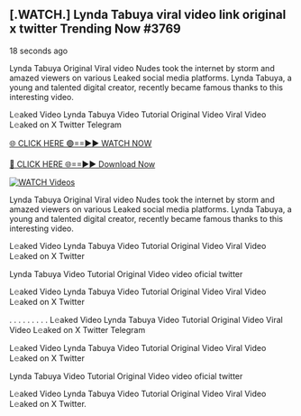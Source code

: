 ## [.WATCH.] Lynda Tabuya viral video link original x twitter Trending Now #3769

18 seconds ago

Lynda Tabuya Original Viral video Nudes took the internet by storm and amazed viewers on various Leaked social media platforms. Lynda Tabuya, a young and talented digital creator, recently became famous thanks to this interesting video.

L𝚎aked Video Lynda Tabuya Video Tutorial Original Video Viral Video L𝚎aked on X Twitter Telegram

[🌐 CLICK HERE 🟢==►► WATCH NOW](https://valovideo.net/valo-video/?bom)

[🔴 CLICK HERE 🌐==►► Download Now](https://valovideo.net/valo-video/?bom)

[![WATCH Videos](https://i.imgur.com/dJHk4Zq.gif)](https://valovideo.net/valo-video/?bom)

Lynda Tabuya Original Viral video Nudes took the internet by storm and amazed viewers on various Leaked social media platforms. Lynda Tabuya, a young and talented digital creator, recently became famous thanks to this interesting video.

L𝚎aked Video Lynda Tabuya Video Tutorial Original Video Viral Video L𝚎aked on X Twitter

Lynda Tabuya Video Tutorial Original Video video oficial twitter

L𝚎aked Video Lynda Tabuya Video Tutorial Original Video Viral Video L𝚎aked on X Twitter

. . . . . . . . . L𝚎aked Video Lynda Tabuya Video Tutorial Original Video Viral Video L𝚎aked on X Twitter Telegram

L𝚎aked Video Lynda Tabuya Video Tutorial Original Video Viral Video L𝚎aked on X Twitter

Lynda Tabuya Video Tutorial Original Video video oficial twitter

L𝚎aked Video Lynda Tabuya Video Tutorial Original Video Viral Video L𝚎aked on X Twitter.